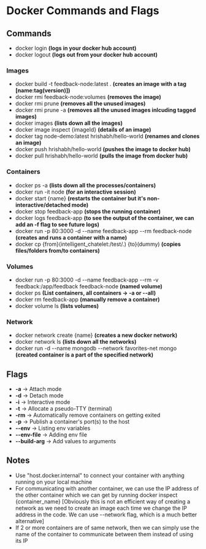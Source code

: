 # Docker Commands and Flags

## Commands

- docker login **(logs in your docker hub account)**
- docker logout **(logs out from your docker hub account)**

### Images

- docker build -t feedback-node:latest . **(creates an image with a tag [name:tag(version)])**
- docker rmi feedback-node:volumes **(removes the image)**
- docker rmi prune **(removes all the unused images)**
- docker rmi prune -a **(removes all the unused images inlcuding tagged images)**
- docker images **(lists down all the images)**
- docker image inspect {imageId} **(details of an image)**
- docker tag node-demo:latest hrishabh/hello-world **(renames and clones an image)**
- docker push hrishabh/hello-world **(pushes the image to docker hub)**
- docker pull hrishabh/hello-world **(pulls the image from docker hub)**

### Containers

- docker ps -a **(lists down all the processes/containers)**
- docker run -it node **(for an interactive session)**
- docker start {name} **(restarts the container but it's non-interactive/detached mode)**
- docker stop feedback-app **(stops the running container)**
- docker logs feedback-app **(to see the output of the container, we can add an -f flag to see future logs)**
- docker run -p 80:3000 -d --name feedback-app --rm feedback-node **(creates and runs a container with a name)**
- docker cp {from}(intelligent_chatelet:/test/.) {to}(dummy) **(copies files/folders from/to containers)**

### Volumes

- docker run -p 80:3000 -d --name feedback-app --rm -v feedback:/app/feedback feedback-node **(named volume)**
- docker ps **(List containers, all containers -> -a or --all)**
- docker rm feedback-app **(manually remove a container)**
- docker volume ls **(lists volumes)**

### Network

- docker network create {name} **(creates a new docker network)**
- docker network ls **(lists down all the networks)**
- docker run -d --name mongodb --network favorites-net mongo **(created container is a part of the specified network)**

## Flags

- **-a** -> Attach mode
- **-d** -> Detach mode
- **-i** -> Interactive mode
- **-t** -> Allocate a pseudo-TTY (terminal)
- **-rm** -> Automatically remove containers on getting exited
- **-p** -> Publish a container's port(s) to the host
- **--env** -> Listing env variables
- **--env-file** -> Adding env file
- **--build-arg** -> Add values to arguments

## Notes

- Use "host.docker.internal" to connect your container with anything running on your local machine
- For communicating with another container, we can use the IP address of the other container which we can get by running docker inspect {container_name} [Obviously this is not an efficient way of creating a network as we need to create an image each time we change the IP address in the code. We can use --network flag, which is a much better alternative]
- If 2 or more containers are of same network, then we can simply use the name of the container to communicate between them instead of using its IP
